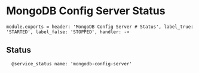 
# MongoDB Config Server Status

    module.exports = header: 'MongoDB Config Server # Status', label_true: 'STARTED', label_false: 'STOPPED', handler: ->

## Status

      @service_status name: 'mongodb-config-server'
